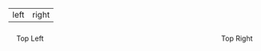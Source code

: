 <table>
  <tr>
    <td>left</td>
    <td>right</td>
  </tr>
</table>
<div style="position:relative">
  <div style="position:absolute;top:8px;right:16px;">Top Right</div>
  <div style="position:absolute;top:8px;left:16px;">Top Left</div>
</div>
<!--
Hola
<br>
<a href='https://semaphoreci.com/hiebra/site-test' style='top:400px;right:400px;position:absolute;border:1px solid black'>
  <img src='https://semaphoreci.com/api/v1/hiebra/site-test/branches/master/badge.svg' alt='Build Status'>
</a>
<a href='http://softalks.github.io/site-test/apidocs/index.html' style='top:400px;left:400px;position:absolute;border:1px solid black'> 
  <img src='http://www.konakart.com/wp-content/uploads/2014/11/javadoc.png' alt='Javadoc pages'>
</a>
-->
